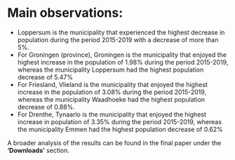 # Main observations:

- Loppersum is the municipality that experienced the highest decrease in population during the period 2015-2019 with a decrease of more than 5%.
- For Groningen (province), Groningen is the municipality that enjoyed the highest increase in the population of 1.98% during the period 2015-2019, whereas the municipality Loppersum had the highest population decrease of 5.47%
- For Friesland, Vlieland is the municipality that enjoyed the highest increase in the population of 3.08% during the period 2015-2019, whereas the municipality Waadhoeke had the highest population decrease of 0.88%.
- For Drenthe, Tynaarlo is the municipality that enjoyed the highest increase in population of 3.35% during the period 2015-2019, whereas the municipality Emmen had the highest population decrease of 0.62%


A broader analysis of the results can be found in the final paper under the **‘Downloads’** section.
